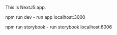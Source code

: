 This is NextJS app.

npm run dev - run app
localhost:3000

npm run storybook - run storybook
localhost:6006
